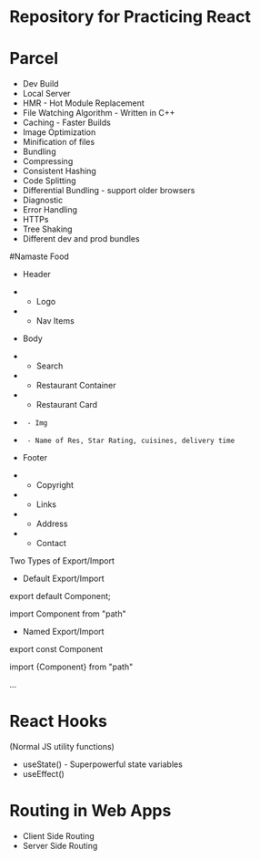 # Repository for Practicing React

# Parcel
- Dev Build
- Local Server
- HMR - Hot Module Replacement
- File Watching Algorithm - Written in C++
- Caching - Faster Builds
- Image Optimization
- Minification of files
- Bundling
- Compressing
- Consistent Hashing
- Code Splitting
- Differential Bundling - support older browsers
- Diagnostic
- Error Handling
- HTTPs
- Tree Shaking
- Different dev and prod bundles


#Namaste Food

  * Header 
  *  - Logo
  *  - Nav Items

  * Body
  *  - Search
  *  - Restaurant Container
  *    - Restaurant Card
  *      - Img
  *      - Name of Res, Star Rating, cuisines, delivery time

  * Footer
  *  - Copyright
  *  - Links
  * - Address
  *  - Contact



Two Types of Export/Import

- Default Export/Import

export default Component;

import Component from "path"

- Named Export/Import

export const Component

import {Component} from "path" 

...
# React Hooks
(Normal JS utility functions)
- useState() - Superpowerful state variables
- useEffect()


# Routing in Web Apps
  - Client Side Routing
  - Server Side Routing 